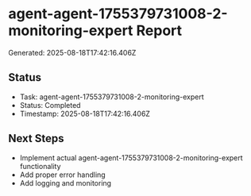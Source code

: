# agent-agent-1755379731008-2-monitoring-expert Report

Generated: 2025-08-18T17:42:16.406Z

## Status
- Task: agent-agent-1755379731008-2-monitoring-expert
- Status: Completed
- Timestamp: 2025-08-18T17:42:16.406Z

## Next Steps
- Implement actual agent-agent-1755379731008-2-monitoring-expert functionality
- Add proper error handling
- Add logging and monitoring
